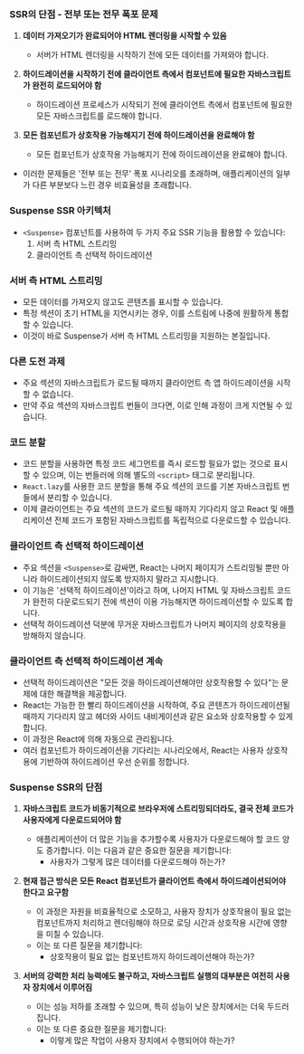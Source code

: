 ### SSR의 단점 - 전부 또는 전무 폭포 문제

1. **데이터 가져오기가 완료되어야 HTML 렌더링을 시작할 수 있음**

   - 서버가 HTML 렌더링을 시작하기 전에 모든 데이터를 가져와야 합니다.

2. **하이드레이션을 시작하기 전에 클라이언트 측에서 컴포넌트에 필요한 자바스크립트가 완전히 로드되어야 함**

   - 하이드레이션 프로세스가 시작되기 전에 클라이언트 측에서 컴포넌트에 필요한 모든 자바스크립트를 로드해야 합니다.

3. **모든 컴포넌트가 상호작용 가능해지기 전에 하이드레이션을 완료해야 함**
   - 모든 컴포넌트가 상호작용 가능해지기 전에 하이드레이션을 완료해야 합니다.

- 이러한 문제들은 '전부 또는 전무' 폭포 시나리오를 초래하며, 애플리케이션의 일부가 다른 부분보다 느린 경우 비효율성을 초래합니다.

### Suspense SSR 아키텍처

- `<Suspense>` 컴포넌트를 사용하여 두 가지 주요 SSR 기능을 활용할 수 있습니다:
  1. 서버 측 HTML 스트리밍
  2. 클라이언트 측 선택적 하이드레이션

### 서버 측 HTML 스트리밍

- 모든 데이터를 가져오지 않고도 콘텐츠를 표시할 수 있습니다.
- 특정 섹션이 초기 HTML을 지연시키는 경우, 이를 스트림에 나중에 원활하게 통합할 수 있습니다.
- 이것이 바로 Suspense가 서버 측 HTML 스트리밍을 지원하는 본질입니다.

### 다른 도전 과제

- 주요 섹션의 자바스크립트가 로드될 때까지 클라이언트 측 앱 하이드레이션을 시작할 수 없습니다.
- 만약 주요 섹션의 자바스크립트 번들이 크다면, 이로 인해 과정이 크게 지연될 수 있습니다.

### 코드 분할

- 코드 분할을 사용하면 특정 코드 세그먼트를 즉시 로드할 필요가 없는 것으로 표시할 수 있으며, 이는 번들러에 의해 별도의 `<script>` 태그로 분리됩니다.
- `React.lazy`를 사용한 코드 분할을 통해 주요 섹션의 코드를 기본 자바스크립트 번들에서 분리할 수 있습니다.
- 이제 클라이언트는 주요 섹션의 코드가 로드될 때까지 기다리지 않고 React 및 애플리케이션 전체 코드가 포함된 자바스크립트를 독립적으로 다운로드할 수 있습니다.

### 클라이언트 측 선택적 하이드레이션

- 주요 섹션을 `<Suspense>`로 감싸면, React는 나머지 페이지가 스트리밍될 뿐만 아니라 하이드레이션되지 않도록 방지하지 말라고 지시합니다.
- 이 기능은 '선택적 하이드레이션'이라고 하며, 나머지 HTML 및 자바스크립트 코드가 완전히 다운로드되기 전에 섹션이 이용 가능해지면 하이드레이션할 수 있도록 합니다.
- 선택적 하이드레이션 덕분에 무거운 자바스크립트가 나머지 페이지의 상호작용을 방해하지 않습니다.

### 클라이언트 측 선택적 하이드레이션 계속

- 선택적 하이드레이션은 "모든 것을 하이드레이션해야만 상호작용할 수 있다"는 문제에 대한 해결책을 제공합니다.
- React는 가능한 한 빨리 하이드레이션을 시작하여, 주요 콘텐츠가 하이드레이션될 때까지 기다리지 않고 헤더와 사이드 내비게이션과 같은 요소와 상호작용할 수 있게 합니다.
- 이 과정은 React에 의해 자동으로 관리됩니다.
- 여러 컴포넌트가 하이드레이션을 기다리는 시나리오에서, React는 사용자 상호작용에 기반하여 하이드레이션 우선 순위를 정합니다.

### Suspense SSR의 단점

1. **자바스크립트 코드가 비동기적으로 브라우저에 스트리밍되더라도, 결국 전체 코드가 사용자에게 다운로드되어야 함**

   - 애플리케이션이 더 많은 기능을 추가할수록 사용자가 다운로드해야 할 코드 양도 증가합니다. 이는 다음과 같은 중요한 질문을 제기합니다:
     - 사용자가 그렇게 많은 데이터를 다운로드해야 하는가?

2. **현재 접근 방식은 모든 React 컴포넌트가 클라이언트 측에서 하이드레이션되어야 한다고 요구함**

   - 이 과정은 자원을 비효율적으로 소모하고, 사용자 장치가 상호작용이 필요 없는 컴포넌트까지 처리하고 렌더링해야 하므로 로딩 시간과 상호작용 시간에 영향을 미칠 수 있습니다.
   - 이는 또 다른 질문을 제기합니다:
     - 상호작용이 필요 없는 컴포넌트까지 하이드레이션해야 하는가?

3. **서버의 강력한 처리 능력에도 불구하고, 자바스크립트 실행의 대부분은 여전히 사용자 장치에서 이루어짐**
   - 이는 성능 저하를 초래할 수 있으며, 특히 성능이 낮은 장치에서는 더욱 두드러집니다.
   - 이는 또 다른 중요한 질문을 제기합니다:
     - 이렇게 많은 작업이 사용자 장치에서 수행되어야 하는가?
